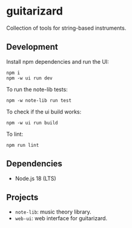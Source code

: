 # guitarizard

Collection of tools for string-based instruments.

Development
--------------------------------------------------

Install npm dependencies and run the UI:

```
npm i
npm -w ui run dev
```

To run the note-lib tests:

```
npm -w note-lib run test
```

To check if the ui build works:

```
npm -w ui run build
```

To lint:

```
npm run lint
```

Dependencies
--------------------------------------------------

- Node.js 18 (LTS)

Projects
--------------------------------------------------

- `note-lib`: music theory library.
- `web-ui`: web interface for guitarizard.

